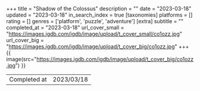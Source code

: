 +++
title = "Shadow of the Colossus"
description = ""
date = "2023-03-18"
updated = "2023-03-18"
in_search_index = true
[taxonomies]
platforms = []
rating = []
genres = ['platform', 'puzzle', 'adventure']
[extra]
subtitle = ""
completed_at = "2023-03-18"
url_cover_small = "https://images.igdb.com/igdb/image/upload/t_cover_small/co1ozz.jpg"
url_cover_big = "https://images.igdb.com/igdb/image/upload/t_cover_big/co1ozz.jpg"
+++
{{ image(src="https://images.igdb.com/igdb/image/upload/t_cover_big/co1ozz.jpg") }}

|              |            |
| ------------ | ---------- |
| Completed at | 2023/03/18 |


